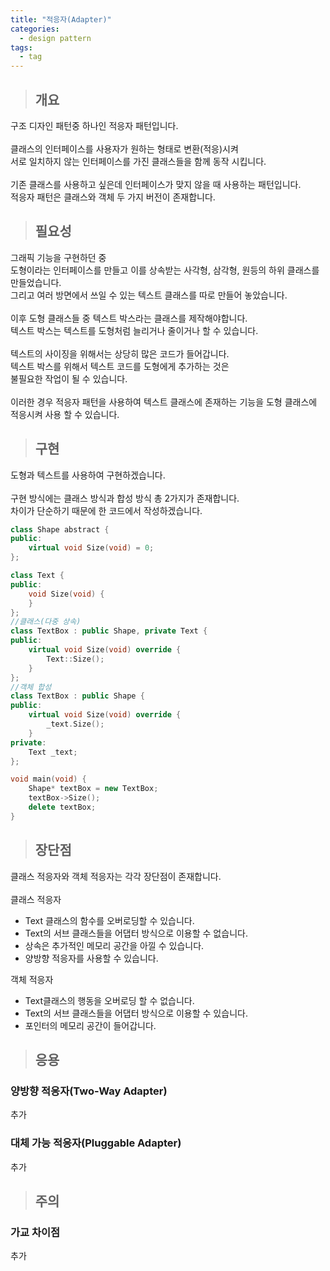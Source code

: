 ```yaml
---
title: "적응자(Adapter)"
categories:
  - design pattern
tags:
  - tag
---
```

> ## 개요

구조 디자인 패턴중 하나인 적응자 패턴입니다.<br>
<br>
클래스의 인터페이스를 사용자가 원하는 형태로 변환(적응)시켜<br>
서로 일치하지 않는 인터페이스를 가진 클래스들을 함께 동작 시킵니다.<br>
<br>
기존 클래스를 사용하고 싶은데 인터페이스가 맞지 않을 때 사용하는 패턴입니다.<br>
적응자 패턴은 클래스와 객체 두 가지 버전이 존재합니다.
> ## 필요성

그래픽 기능을 구현하던 중<br>
도형이라는 인터페이스를 만들고 이를 상속받는 사각형, 삼각형, 원등의 하위 클래스를 만들었습니다.<br>
그리고 여러 방면에서 쓰일 수 있는 텍스트 클래스를 따로 만들어 놓았습니다.<br>
<br>
이후 도형 클래스들 중 텍스트 박스라는 클래스를 제작해야합니다.<br>
텍스트 박스는 텍스트를 도형처럼 늘리거나 줄이거나 할 수 있습니다.<br>
<br>
텍스트의 사이징을 위해서는 상당히 많은 코드가 들어갑니다.<br>
텍스트 박스를 위해서 텍스트 코드를 도형에게 추가하는 것은<br>
불필요한 작업이 될 수 있습니다.<br>
<br>
이러한 경우 적응자 패턴을 사용하여 텍스트 클래스에 존재하는 기능을 도형 클래스에<br>
적응시켜 사용 할 수 있습니다.
> ## 구현

도형과 텍스트를 사용하여 구현하겠습니다.<br>
<br>
구현 방식에는 클래스 방식과 합성 방식 총 2가지가 존재합니다.<br>
차이가 단순하기 때문에 한 코드에서 작성하겠습니다.
```cpp
class Shape abstract {
public:
	virtual void Size(void) = 0;
};

class Text {
public:
	void Size(void) {
	}
};
//클래스(다중 상속)
class TextBox : public Shape, private Text {
public:
	virtual void Size(void) override {
		Text::Size();
	}
};
//객체 합성
class TextBox : public Shape {
public:
	virtual void Size(void) override {
		_text.Size();
	}
private:
	Text _text;
};

void main(void) {
	Shape* textBox = new TextBox;
	textBox->Size();
	delete textBox;
}
```
> ## 장단점

클래스 적응자와 객체 적응자는 각각 장단점이 존재합니다.<br>
<br>
클래스 적응자
- Text 클래스의 함수를 오버로딩할 수 있습니다.
- Text의 서브 클래스들을 어댑터 방식으로 이용할 수 없습니다.
- 상속은 추가적인 메모리 공간을 아낄 수 있습니다.
- 양방향 적응자를 사용할 수 있습니다.

객체 적응자
- Text클래스의 행동을 오버로딩 할 수 없습니다.
- Text의 서브 클래스들을 어댑터 방식으로 이용할 수 있습니다.
- 포인터의 메모리 공간이 들어갑니다.

> ## 응용

### 양방향 적응자(Two-Way Adapter)
추가
### 대체 가능 적응자(Pluggable Adapter)
추가

> ## 주의

### 가교 차이점
추가 
